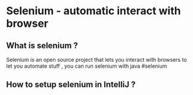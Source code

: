# Selenium - automatic interact with browser


## What is selenium ? 
Selenium is an open source project that lets you interact with browsers to let you automate stuff , you can run selenium with java 
#selenium

## How to setup selenium in IntelliJ ? 
